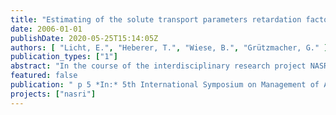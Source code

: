 ```yaml
---
title: "Estimating of the solute transport parameters retardation factor and decay coefficient of pharmaceutical residues using the program visual CXTFIT"
date: 2006-01-01
publishDate: 2020-05-25T15:14:05Z
authors: [ "Licht, E.", "Heberer, T.", "Wiese, B.", "Grützmacher, G." ]
publication_types: ["1"]
abstract: "In the course of the interdisciplinary research project NASRI (natural and artificial systems for recharge and infiltration) many investigations are currently being carried out to assess the risk of break through of persistent organic substances into raw water used for drinking water supply. One part of these studies is the determination of the transport behavior of pharmaceutical residues in test sand filters, so called enclosures, equipped with sampling points at various depths. Breakthrough curves were determined for carbamazepine, primidone (both antiepileptic drugs), clofibric acid (a metabolite of blood lipid lowering agents), diclofenac, ibuprofen (both analgesic drugs) and for chloride, used as a conservative tracer. Retardation coefficients and degradation rates were obtained by using the software Visual CXTFIT. Degradation rates between 0.7 h–1 and 1 h–1 were observed for ibuprofen whereas clofibric acid, primidone, carbamazepine and diclofenac showed no or very little degradation (lambda < 0.06 h–1)."
featured: false
publication: " p 5 *In:* 5th International Symposium on Management of Aquifer Recharge / IHP-VI, Series on Groundwater. Berlin. 11. - 16.6.2005"
projects: ["nasri"]
---
```


